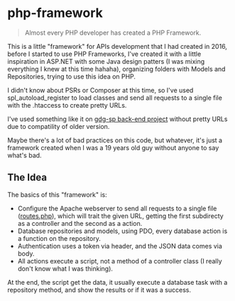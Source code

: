 # php-framework

> Almost every PHP developer has created a PHP Framework.

This is a little "framework" for APIs development that I had created in 2016, before I started to use PHP Frameworks, I've created it with a little inspiration in ASP.NET with some Java design patters (I was mixing everything I knew at this time hahaha), organizing folders with Models and Repositories, trying to use this idea on PHP.

I didn't know about PSRs or Composer at this time, so I've used spl_autoload_register to load classes and send all requests to a single file with the .htaccess to create pretty URLs.

I've used something like it on [gdg-sp back-end project](https://github.com/alefesouza/gdg-sp/tree/master/Back-end) without pretty URLs due to compatility of older version.

Maybe there's a lot of bad practices on this code, but whatever, it's just a framework created when I was a 19 years old guy without anyone to say what's bad.

## The Idea

The basics of this "framework" is:

* Configure the Apache webserver to send all requests to a single file ([routes.php](./routes.php)), which will trait the given URL, getting the first subdirecty as a controller and the second as a action.
* Database repositories and models, using PDO, every database action is a function on the repository.
* Authentication uses a token via header, and the JSON data comes via body.
* All actions execute a script, not a method of a controller class (I really don't know what I was thinking).

At the end, the script get the data, it usually execute a database task with a repository method, and show the results or if it was a success.
